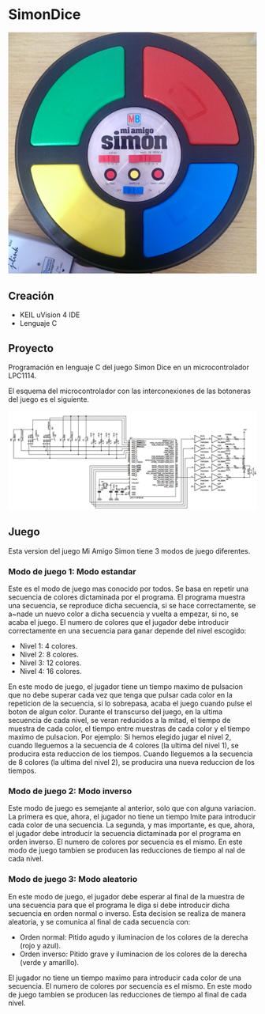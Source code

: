 # SimonDice
<p align="center">
  <img src="https://github.com/carloscarretero/SimonDice/blob/master/img/portada.PNG">
</p>

## Creación
 - KEIL uVision 4 IDE
 - Lenguaje C
 
## Proyecto
Programación en lenguaje C del juego Simon Dice en un microcontrolador LPC1114.

El esquema del microcontrolador con las interconexiones de las botoneras del juego es el siguiente.
<p align="center">
  <img src="https://github.com/carloscarretero/SimonDice/blob/master/img/scheme.PNG">
</p>

## Juego
Esta version del juego Mi Amigo Simon tiene 3 modos de juego diferentes.

### Modo de juego 1: Modo estandar
Este es el modo de juego mas conocido por todos. Se basa en repetir una secuencia de colores dictaminada
por el programa. El programa muestra una secuencia, se reproduce dicha secuencia, si se hace correctamente,
se a~nade un nuevo color a dicha secuencia y vuelta a empezar, si no, se acaba el juego. El numero de colores
que el jugador debe introducir correctamente en una secuencia para ganar depende del nivel escogido:
- Nivel 1: 4 colores.
- Nivel 2: 8 colores.
- Nivel 3: 12 colores.
- Nivel 4: 16 colores.

En este modo de juego, el jugador tiene un tiempo maximo de pulsacion que no debe superar cada vez que
tenga que pulsar cada color en la repeticion de la secuencia, si lo sobrepasa, acaba el juego cuando pulse el
boton de algun color. Durante el transcurso del juego, en la ultima secuencia de cada nivel, se veran reducidos
a la mitad, el tiempo de muestra de cada color, el tiempo entre muestras de cada color y el tiempo maximo
de pulsacion. Por ejemplo: Si hemos elegido jugar el nivel 2, cuando lleguemos a la secuencia de 4 colores (la
ultima del nivel 1), se producira esta reduccion de los tiempos. Cuando lleguemos a la secuencia de 8 colores
(la ultima del nivel 2), se producira una nueva reduccion de los tiempos.

### Modo de juego 2: Modo inverso
Este modo de juego es semejante al anterior, solo que con alguna variacion. La primera es que, ahora, el
jugador no tiene un tiempo lmite para introducir cada color de una secuencia. La segunda, y mas importante,
es que, ahora, el jugador debe introducir la secuencia dictaminada por el programa en orden inverso. El numero
de colores por secuencia es el mismo. En este modo de juego tambien se producen las reducciones de tiempo al
nal de cada nivel.

### Modo de juego 3: Modo aleatorio
En este modo de juego, el jugador debe esperar al final de la muestra de una secuencia para que el programa
le diga si debe introducir dicha secuencia en orden normal o inverso. Esta decision se realiza de manera aleatoria,
y se comunica al final de cada secuencia con:
- Orden normal: Pitido agudo y iluminacion de los colores de la derecha (rojo y azul).
- Orden inverso: Pitido grave y iluminacion de los colores de la derecha (verde y amarillo).

El jugador no tiene un tiempo maximo para introducir cada color de una secuencia. El numero de colores por
secuencia es el mismo. En este modo de juego tambien se producen las reducciones de tiempo al final de cada
nivel.
